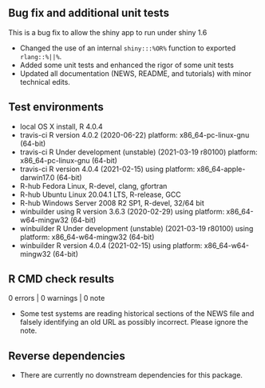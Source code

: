 ## Bug fix and additional unit tests
This is a bug fix to allow the shiny app to run under shiny 1.6

* Changed the use of an internal `shiny:::%OR%` function to exported
  `rlang::%||%`.
* Added some unit tests and enhanced the rigor of some unit tests
* Updated all documentation (NEWS, README, and tutorials) with minor technical
  edits.

## Test environments
* local OS X install, R 4.0.4
* travis-ci R version 4.0.2 (2020-06-22) platform: x86_64-pc-linux-gnu (64-bit)
* travis-ci R Under development (unstable) (2021-03-19 r80100) platform: 
  x86_64-pc-linux-gnu (64-bit)
* travis-ci R version 4.0.4 (2021-02-15) using platform: 
  x86_64-apple-darwin17.0 (64-bit)
* R-hub Fedora Linux, R-devel, clang, gfortran
* R-hub Ubuntu Linux 20.04.1 LTS, R-release, GCC
* R-hub Windows Server 2008 R2 SP1, R-devel, 32/64 bit
* winbuilder using R version 3.6.3 (2020-02-29)
  using platform: x86_64-w64-mingw32 (64-bit)
* winbuilder R Under development (unstable) (2021-03-19 r80100)
  using platform: x86_64-w64-mingw32 (64-bit)
* winbuilder R version 4.0.4 (2021-02-15) using platform: 
  x86_64-w64-mingw32 (64-bit)

## R CMD check results

0 errors | 0 warnings | 0 note

-  Some test systems are reading historical sections of the NEWS file and 
   falsely identifying an old URL as possibly incorrect. Please ignore the note.
   
## Reverse dependencies

* There are currently no downstream dependencies for this package.

